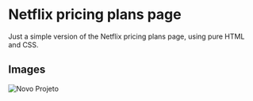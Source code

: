 # Netflix pricing plans page
Just a simple version of the Netflix pricing plans page, using pure HTML and CSS.

## Images
![Novo Projeto](https://user-images.githubusercontent.com/91574771/152809385-4499f567-635e-4693-a773-c1d8525d0b20.jpg)

